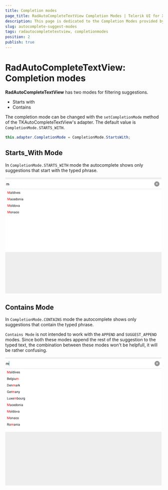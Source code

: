 ```yaml
---
title: Completion modes
page_title: RadAutoCompleteTextView Completion Modes | Telerik UI for Xamarin.Android Documentation
description: This page is dedicated to the Completion Modes provided by the RadAutoCompleteTextView control.
slug: autocomplete-suggest-modes
tags: radautocompletetextview, completionmodes
position: 2
publish: true
---
```


# RadAutoCompleteTextView: Completion modes

**RadAutoCompleteTextView** has two modes for filtering suggestions. 

- Starts with
- Contains

The completion mode can be changed with the `setCompletionMode` method of the TKAutoCompleteTextView's adapter. The default value is `CompletionMode.STARTS_WITH`.


```C#
this.adapter.CompletionMode = CompletionMode.StartsWith;
```

## Starts_With Mode

In `CompletionMode.STARTS_WITH` mode the autocomplete shows only suggestions that start with the typed phrase.

![TelerikUI-AutoComplete-Completion-Modes](images/autocomplete-starts-with.png "Starts with mode")

## Contains Mode
In `CompletionMode.CONTAINS` mode the autocomplete shows only suggestions that contain the typed phrase.

`Contains Mode` is not intended to work with the `APPEND` and  `SUGGEST_APPEND` modes. Since both these modes append the rest of the suggestion to the typed text, the combination between these modes won't be helpfull, it will be rather confusing. 

![TelerikUI-AutoComplete-Completion-Modes](images/autocomplete-contains.png "Contains mode")
